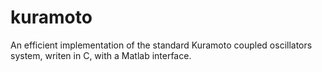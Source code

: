 # kuramoto
An efficient implementation of the standard Kuramoto coupled oscillators system, writen in C, with a Matlab interface.
